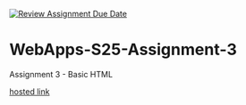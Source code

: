 [![Review Assignment Due Date](https://classroom.github.com/assets/deadline-readme-button-22041afd0340ce965d47ae6ef1cefeee28c7c493a6346c4f15d667ab976d596c.svg)](https://classroom.github.com/a/dtnQoQgg)
# WebApps-S25-Assignment-3
Assignment 3 - Basic HTML

[hosted link](https://44-563-webapps-s25.github.io/44563-webapps-s25-assignment3-Chaithanyareddypailla/)